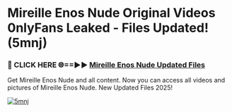 # Mireille Enos Nude Original Videos 0nlyFans Leaked - Files Updated! (5mnj)

<h3>🔴 CLICK HERE 🌐==►► <a href="https://tinyurl.com/5h6xmrr3" rel="nofollow">Mireille Enos Nude Updated Files</a></h3>

Get Mireille Enos Nude and all content. Now you can access all videos and pictures of Mireille Enos Nude. New Updated Files 2025!

[![5mnj](https://i.imgur.com/KVD873Z.gif)](https://tinyurl.com/5h6xmrr3)
